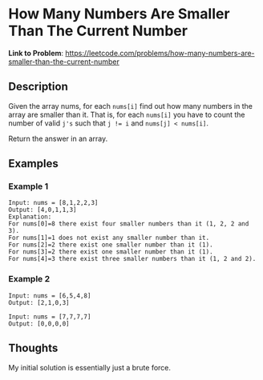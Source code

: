 # How Many Numbers Are Smaller Than The Current Number

**Link to Problem**: https://leetcode.com/problems/how-many-numbers-are-smaller-than-the-current-number

## Description

Given the array nums, for each `nums[i]` find out how many numbers in the array are smaller than it. That is, for each `nums[i]`
you have to count the number of valid `j's` such that `j != i` and `nums[j] < nums[i]`.

Return the answer in an array.

## Examples

### Example 1

```
Input: nums = [8,1,2,2,3]
Output: [4,0,1,1,3]
Explanation: 
For nums[0]=8 there exist four smaller numbers than it (1, 2, 2 and 3). 
For nums[1]=1 does not exist any smaller number than it.
For nums[2]=2 there exist one smaller number than it (1). 
For nums[3]=2 there exist one smaller number than it (1). 
For nums[4]=3 there exist three smaller numbers than it (1, 2 and 2).
```

### Example 2

```
Input: nums = [6,5,4,8]
Output: [2,1,0,3]
```

```
Input: nums = [7,7,7,7]
Output: [0,0,0,0]
```

## Thoughts

My initial solution is essentially just a brute force.
